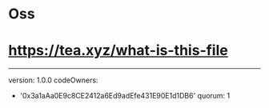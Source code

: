 # Oss

# https://tea.xyz/what-is-this-file
---
version: 1.0.0
codeOwners:
  - '0x3a1aAa0E9c8CE2412a6Ed9adEfe431E90E1d1DB6'
quorum: 1

